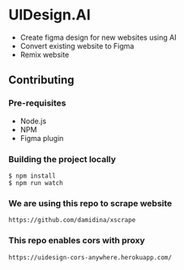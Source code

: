 # UIDesign.AI

- Create figma design for new websites using AI
- Convert existing website to Figma
- Remix website

## Contributing

### Pre-requisites

- Node.js
- NPM
- Figma plugin

### Building the project locally

```
$ npm install
$ npm run watch
```

### We are using this repo to scrape website

```
https://github.com/damidina/xscrape
```

### This repo enables cors with proxy

```
https://uidesign-cors-anywhere.herokuapp.com/
```
